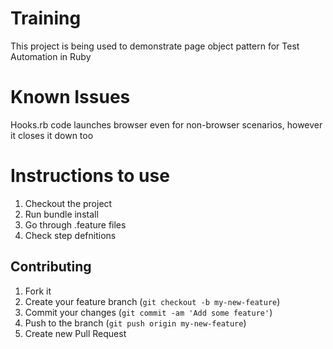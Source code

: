Training
========

This project is being used to demonstrate page object pattern for Test Automation in Ruby


Known Issues
=====================
Hooks.rb code launches browser even for non-browser scenarios, however it closes it down too


Instructions to use
=====================

1) Checkout the project
2) Run bundle install
3) Go through .feature files
4) Check step defnitions


## Contributing

1. Fork it
2. Create your feature branch (`git checkout -b my-new-feature`)
3. Commit your changes (`git commit -am 'Add some feature'`)
4. Push to the branch (`git push origin my-new-feature`)
5. Create new Pull Request
